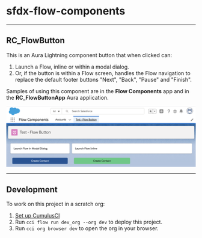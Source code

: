 # sfdx-flow-components

----------
## RC_FlowButton

This is an Aura Lightning component button that when clicked can:

1. Launch a Flow, inline or within a modal dialog.
2. Or, if the button is within a Flow screen, handles the Flow navigation to replace the default footer buttons "Next", "Back", "Pause" and "Finish".

Samples of using this component are in the **Flow Components** app and in the **RC_FlowButtonApp** Aura application.

![Flow Components](docs/images/app-flowComponents1.png)



----------
## Development

To work on this project in a scratch org:

1. [Set up CumulusCI](https://cumulusci.readthedocs.io/en/latest/tutorial.html)
2. Run `cci flow run dev_org --org dev` to deploy this project.
3. Run `cci org browser dev` to open the org in your browser.